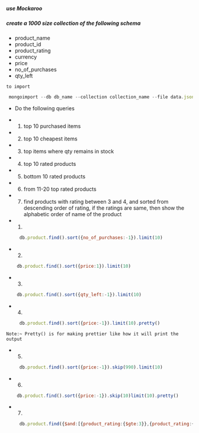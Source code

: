 ##### use Mockaroo
##### create a 1000 size collection of the following schema

- product_name
- product_id
- product_rating
- currency
- price
- no_of_purchases
- qty_left

```to import```
```js
 mongoimport --db db_name --collection collection_name --file data.json --port 27017  --jsonArray 
 ```
- Do the following queries
- 1. top 10 purchased items
- 2. top 10 cheapest items
- 3. top items where qty remains in stock
- 4. top 10 rated products
- 5. bottom 10 rated products
- 6. from 11-20 top rated products
- 7. find products with rating between 3 and 4, and sorted from descending order of rating, if the ratings are same, then show the alphabetic order of name of the product

- 1. 
```js
     db.product.find().sort({no_of_purchases:-1}).limit(10)
```

- 2. 
```js
    db.product.find().sort({price:1}).limit(10)
```

- 3. 
```js
    db.product.find().sort({qty_left:-1}).limit(10)
```

- 4. 
```js
     db.product.find().sort({price:-1}).limit(10).pretty()
```
```Note:~ Pretty() is for making prettier like how it will print the output```
- 5. 
```js
     db.product.find().sort({price:-1}).skip(990).limit(10)
```

- 6. 
```js
    db.product.find().sort({price:-1}).skip(10)limit(10).pretty()
```

- 7. 
```js
     db.product.find({$and:[{product_rating:{$gte:3}},{product_rating:{$lte:4}}]}).sort({product_rating:1,product_name:1})
```
